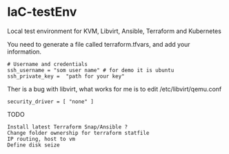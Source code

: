 # IaC-testEnv
Local test environment for KVM, Libvirt, Ansible, Terraform and Kubernetes

You need to generate a file called terraform.tfvars, and add your information.

    # Username and credentials
    ssh_username = "som user name" # for demo it is ubuntu
    ssh_private_key =  "path for your key"


Ther is a bug with libvirt, what works for me is to edit /etc/libvirt/qemu.conf

    security_driver = [ "none" ]


TODO

    Install latest Terraform Snap/Ansible ?
    Change folder ownership for terraform statfile
    IP routing, host to vm
    Define disk seize
